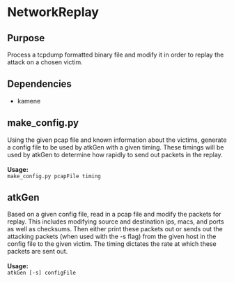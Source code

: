 # NetworkReplay

## Purpose
Process a tcpdump formatted binary file and modify it in order to replay the attack on a chosen victim.

## Dependencies 
- kamene

## make_config.py
Using the given pcap file and known information about the victims, generate a config file to be used by atkGen with a given timing. These timings will be used by atkGen to determine how rapidly to send out packets in the replay.<br>
<br>**Usage:**<br>```make_config.py pcapFile timing```


## atkGen
Based on a given config file, read in a pcap file and modify the packets for replay. This includes modifying source and destination ips, macs, and ports as well as checksums. Then either print these packets out or sends out the attacking packets (when used with the -s flag) from the given host in the config file to the given victim. The timing dictates the rate at which these packets are sent out.<br>
<br>**Usage:**<br>```atkGen [-s] configFile```